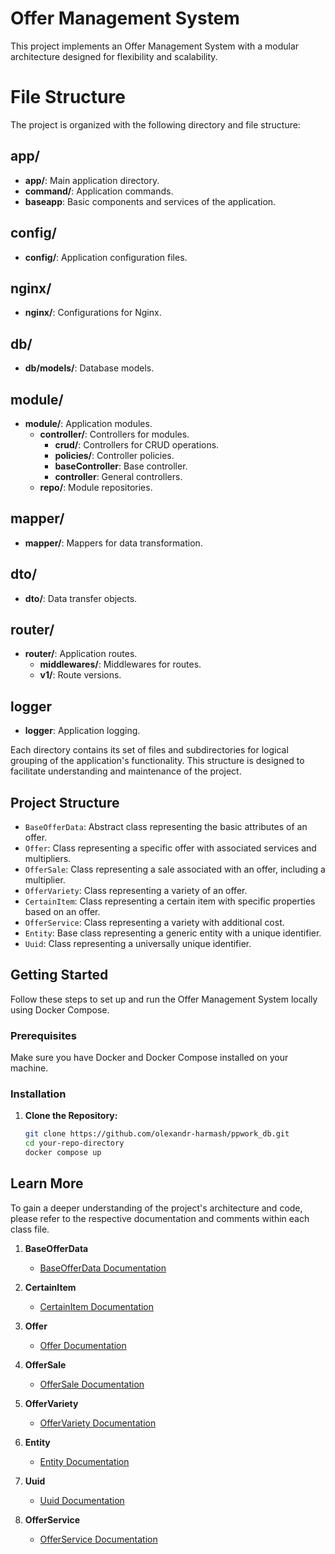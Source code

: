 # Offer Management System

This project implements an Offer Management System with a modular architecture designed for flexibility and scalability.

# File Structure

The project is organized with the following directory and file structure:

## app/
- **app/**: Main application directory.
- **command/**: Application commands.
- **baseapp**: Basic components and services of the application.

## config/
- **config/**: Application configuration files.

## nginx/
- **nginx/**: Configurations for Nginx.

## db/
- **db/models/**: Database models.

## module/
- **module/**: Application modules.
  - **controller/**: Controllers for modules.
    - **crud/**: Controllers for CRUD operations.
    - **policies/**: Controller policies.
    - **baseController**: Base controller.
    - **controller**: General controllers.
  - **repo/**: Module repositories.

## mapper/
- **mapper/**: Mappers for data transformation.

## dto/
- **dto/**: Data transfer objects.

## router/
- **router/**: Application routes.
  - **middlewares/**: Middlewares for routes.
  - **v1/**: Route versions.

## logger
- **logger**: Application logging.

Each directory contains its set of files and subdirectories for logical grouping of the application's functionality. This structure is designed to facilitate understanding and maintenance of the project.

## Project Structure

- `BaseOfferData`: Abstract class representing the basic attributes of an offer.
- `Offer`: Class representing a specific offer with associated services and multipliers.
- `OfferSale`: Class representing a sale associated with an offer, including a multiplier.
- `OfferVariety`: Class representing a variety of an offer.
- `CertainItem`: Class representing a certain item with specific properties based on an offer.
- `OfferService`: Class representing a variety with additional cost.
- `Entity`: Base class representing a generic entity with a unique identifier.
- `Uuid`: Class representing a universally unique identifier.

## Getting Started

Follow these steps to set up and run the Offer Management System locally using Docker Compose.

### Prerequisites

Make sure you have Docker and Docker Compose installed on your machine.

### Installation

1. **Clone the Repository:**
   ```bash
   git clone https://github.com/olexandr-harmash/ppwork_db.git
   cd your-repo-directory
   docker compose up
   ```

## Learn More

To gain a deeper understanding of the project's architecture and code, please refer to the respective documentation and comments within each class file.

1. **BaseOfferData**

   - [BaseOfferData Documentation](https://github.com/olexandr-harmash/ppwork_db/blob/development/src/core/README.md)

2. **CertainItem**

   - [CertainItem Documentation](https://github.com/olexandr-harmash/ppwork_db/blob/development/src/core/README.md)

3. **Offer**

   - [Offer Documentation](https://github.com/olexandr-harmash/ppwork_db/blob/development/src/core/README.md)

4. **OfferSale**

   - [OfferSale Documentation](https://github.com/olexandr-harmash/ppwork_db/blob/development/src/core/README.md)

5. **OfferVariety**

   - [OfferVariety Documentation](https://github.com/olexandr-harmash/ppwork_db/blob/development/src/core/README.md)

6. **Entity**

   - [Entity Documentation](https://github.com/olexandr-harmash/ppwork_db/blob/development/src/core/README.md)

7. **Uuid**
   - [Uuid Documentation](https://github.com/olexandr-harmash/ppwork_db/blob/development/src/core/README.md)

8. **OfferService**
   - [OfferService Documentation](https://github.com/olexandr-harmash/ppwork_db/blob/development/src/core/README.md)

